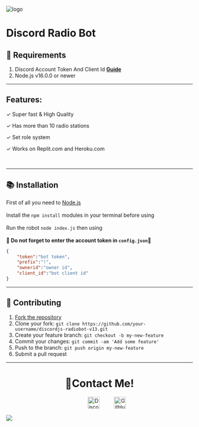 ![logo](https://play-lh.googleusercontent.com/oV1AVbkOV2M7rqOAENeuNAnBL6ftRpECFDiiKU4w19tX_rTHTnwJRrPcJ2yy270taMU)

# Discord Radio Bot


## 🔧 Requirements
1. Discord Account Token And Client Id **[Guide](https://discordjs.guide/preparations/setting-up-a-bot-application.html#creating-your-bot)**
2. Node.js v16.0.0 or newer
***
## Features:
✓ Super fast & High Quality 

✓ Has more than 10 radio stations

✓ Set role system

✓ Works on Replit.com and Heroku.com

<br/>

***

## 📚 Installation

First of all you need to <a href="https://nodejs.org/en/"> Node.js </a>
<br> <br>
Install the `npm install` modules in your terminal before using
<br> <br>
Run the robot `node index.js` then using
<br> <br>**🔴 Do not forget to enter the account token in `config.json`🔴**

```json
{
    "token":"bot token",
    "prefix":"!",
    "ownerid":"owner id",
    "client_id":"bot client id"
}
```

***
## 🤝 Contributing

1. [Fork the repository](https://github.com/hesawmgh1098/discordjs-radiobot-v13/fork)
2. Clone your fork: `git clone https://github.com/your-username/discordjs-radiobot-v13.git`
3. Create your feature branch: `git checkout -b my-new-feature`
4. Commit your changes: `git commit -am 'Add some feature'`
5. Push to the branch: `git push origin my-new-feature`
6. Submit a pull request

***
<h1 align="center">🤝Contact Me!</h1>
<p align="center">
</a>&nbsp;&nbsp;&nbsp;&nbsp;&nbsp;&nbsp;&nbsp;&nbsp;&nbsp;
<a href="https://discord.com/users/556854910805737478" target="_blank"><img alt="Discord" title="Discord" height="32" width="32" src="https://raw.githubusercontent.com/peterthehan/peterthehan/master/assets/discord.svg"></a>&nbsp;&nbsp;&nbsp;&nbsp;&nbsp;&nbsp;&nbsp;&nbsp;&nbsp;
<a href="https://github.com/hesawmgh1098" target="_blank">
<a href="https://github.com/hesawmgh1098"><img alt="GitHub" title="GitHub" height="32" width="32" src="https://raw.githubusercontent.com/peterthehan/peterthehan/master/assets/github.svg"></a>
</p>

<img src="https://discord.c99.nl/widget/theme-2/556854910805737478.png" >
